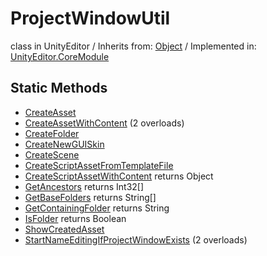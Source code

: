 # ProjectWindowUtil
class in UnityEditor
 / Inherits from: <a href="https://docs.unity3d.com/6000.1/Documentation/ScriptReference/Object.html">Object</a> / Implemented in: <a href="https://docs.unity3d.com/6000.1/Documentation/ScriptReference/UnityEditor.CoreModule.html">UnityEditor.CoreModule</a>

## Static Methods
- <a href="https://docs.unity3d.com/6000.1/Documentation/ScriptReference/ProjectWindowUtil.CreateAsset.html">CreateAsset</a>
- <a href="https://docs.unity3d.com/6000.1/Documentation/ScriptReference/ProjectWindowUtil.CreateAssetWithContent.html">CreateAssetWithContent</a> (2 overloads)
- <a href="https://docs.unity3d.com/6000.1/Documentation/ScriptReference/ProjectWindowUtil.CreateFolder.html">CreateFolder</a>
- <a href="https://docs.unity3d.com/6000.1/Documentation/ScriptReference/ProjectWindowUtil.CreateNewGUISkin.html">CreateNewGUISkin</a>
- <a href="https://docs.unity3d.com/6000.1/Documentation/ScriptReference/ProjectWindowUtil.CreateScene.html">CreateScene</a>
- <a href="https://docs.unity3d.com/6000.1/Documentation/ScriptReference/ProjectWindowUtil.CreateScriptAssetFromTemplateFile.html">CreateScriptAssetFromTemplateFile</a>
- <a href="https://docs.unity3d.com/6000.1/Documentation/ScriptReference/ProjectWindowUtil.CreateScriptAssetWithContent.html">CreateScriptAssetWithContent</a> returns Object
- <a href="https://docs.unity3d.com/6000.1/Documentation/ScriptReference/ProjectWindowUtil.GetAncestors.html">GetAncestors</a> returns Int32[]
- <a href="https://docs.unity3d.com/6000.1/Documentation/ScriptReference/ProjectWindowUtil.GetBaseFolders.html">GetBaseFolders</a> returns String[]
- <a href="https://docs.unity3d.com/6000.1/Documentation/ScriptReference/ProjectWindowUtil.GetContainingFolder.html">GetContainingFolder</a> returns String
- <a href="https://docs.unity3d.com/6000.1/Documentation/ScriptReference/ProjectWindowUtil.IsFolder.html">IsFolder</a> returns Boolean
- <a href="https://docs.unity3d.com/6000.1/Documentation/ScriptReference/ProjectWindowUtil.ShowCreatedAsset.html">ShowCreatedAsset</a>
- <a href="https://docs.unity3d.com/6000.1/Documentation/ScriptReference/ProjectWindowUtil.StartNameEditingIfProjectWindowExists.html">StartNameEditingIfProjectWindowExists</a> (2 overloads)
